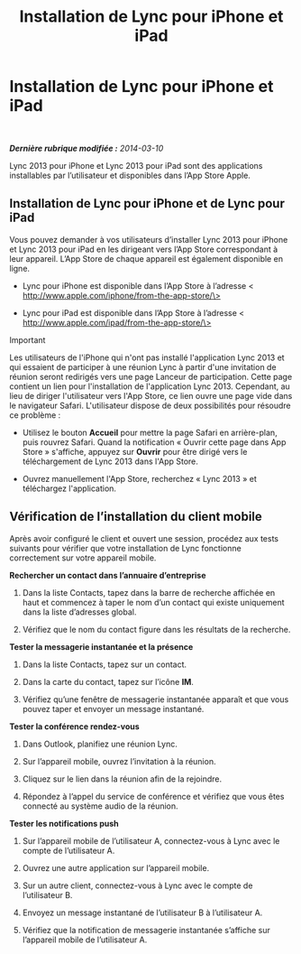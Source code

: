 ﻿---
title: Installation de Lync pour iPhone et iPad
TOCTitle: Installation de Lync pour iPhone et iPad
ms:assetid: 88d1c149-5842-4ecf-a15e-fcda0330325b
ms:mtpsurl: https://technet.microsoft.com/fr-fr/library/Hh690987(v=OCS.15)
ms:contentKeyID: 53095455
ms.date: 05/20/2016
mtps_version: v=OCS.15
ms.translationtype: HT
---

# Installation de Lync pour iPhone et iPad

 

_**Dernière rubrique modifiée :** 2014-03-10_

Lync 2013 pour iPhone et Lync 2013 pour iPad sont des applications installables par l’utilisateur et disponibles dans l’App Store Apple.

## Installation de Lync pour iPhone et de Lync pour iPad

Vous pouvez demander à vos utilisateurs d’installer Lync 2013 pour iPhone et Lync 2013 pour iPad en les dirigeant vers l’App Store correspondant à leur appareil. L’App Store de chaque appareil est également disponible en ligne.

  - Lync pour iPhone est disponible dans l’App Store à l’adresse \< http://www.apple.com/iphone/from-the-app-store/\>

  - Lync pour iPad est disponible dans l’App Store à l’adresse \< http://www.apple.com/ipad/from-the-app-store/\>

> [!important]  
> Les utilisateurs de l'iPhone qui n'ont pas installé l'application Lync 2013 et qui essaient de participer à une réunion Lync à partir d'une invitation de réunion seront redirigés vers une page Lanceur de participation. Cette page contient un lien pour l'installation de l'application Lync 2013. Cependant, au lieu de diriger l'utilisateur vers l'App Store, ce lien ouvre une page vide dans le navigateur Safari. L'utilisateur dispose de deux possibilités pour résoudre ce problème :<ul>
> <li><p>Utilisez le bouton <strong>Accueil</strong> pour mettre la page Safari en arrière-plan, puis rouvrez Safari. Quand la notification « Ouvrir cette page dans App Store » s'affiche, appuyez sur <strong>Ouvrir</strong> pour être dirigé vers le téléchargement de Lync 2013 dans l'App Store.</p></li>
> <li><p>Ouvrez manuellement l'App Store, recherchez « Lync 2013 » et téléchargez l'application.</p></li></ul>


## Vérification de l’installation du client mobile

Après avoir configuré le client et ouvert une session, procédez aux tests suivants pour vérifier que votre installation de Lync fonctionne correctement sur votre appareil mobile.

**Rechercher un contact dans l’annuaire d’entreprise**

1.  Dans la liste Contacts, tapez dans la barre de recherche affichée en haut et commencez à taper le nom d’un contact qui existe uniquement dans la liste d’adresses global.

2.  Vérifiez que le nom du contact figure dans les résultats de la recherche.

**Tester la messagerie instantanée et la présence**

1.  Dans la liste Contacts, tapez sur un contact.

2.  Dans la carte du contact, tapez sur l’icône **IM**.

3.  Vérifiez qu’une fenêtre de messagerie instantanée apparaît et que vous pouvez taper et envoyer un message instantané.

**Tester la conférence rendez-vous**

1.  Dans Outlook, planifiez une réunion Lync.

2.  Sur l’appareil mobile, ouvrez l’invitation à la réunion.

3.  Cliquez sur le lien dans la réunion afin de la rejoindre.

4.  Répondez à l’appel du service de conférence et vérifiez que vous êtes connecté au système audio de la réunion.

**Tester les notifications push**

1.  Sur l’appareil mobile de l’utilisateur A, connectez-vous à Lync avec le compte de l’utilisateur A.

2.  Ouvrez une autre application sur l’appareil mobile.

3.  Sur un autre client, connectez-vous à Lync avec le compte de l’utilisateur B.

4.  Envoyez un message instantané de l’utilisateur B à l’utilisateur A.

5.  Vérifiez que la notification de messagerie instantanée s’affiche sur l’appareil mobile de l’utilisateur A.

